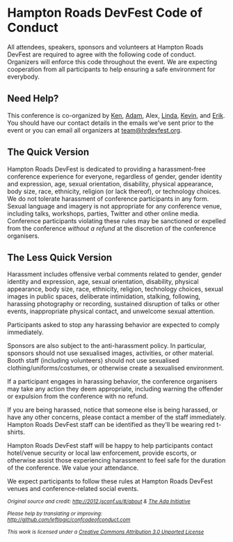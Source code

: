 <html>
<body>
<h1>Hampton Roads DevFest Code of Conduct</h1>

<p>All attendees, speakers, sponsors and volunteers at Hampton Roads DevFest are required to agree with the following code of conduct. Organizers will enforce this code throughout the event. We are expecting cooperation from all participants to help ensuring a safe environment for everybody.</p>

<h2>Need Help?</h2>

<p>This conference is co-organized by <a href="https://twitter.com/taylorka">Ken</a>, <a href="https://twitter.com/tealmage">Adam</a>, Alex, <a href="https://twitter.com/lynnaloo">Linda</a>, <a href="https://twitter.com/1kevgriff">Kevin</a>, and <a href="https://twitter.com/erikpmp">Erik</a>. You should have our contact details in the emails we’ve sent prior to the event or you can email all organizers at <a href="mailto:team@hrdevfest.org">team@hrdevfest.org</a>.</p>

<h2>The Quick Version</h2>

<p>Hampton Roads DevFest is dedicated to providing a harassment-free conference experience for everyone, regardless of gender, gender identity and expression, age, sexual orientation, disability, physical appearance, body size, race, ethnicity, religion (or lack thereof), or technology choices. We do not tolerate harassment of conference participants in any form. Sexual language and imagery is not appropriate for any conference venue, including talks, workshops, parties, Twitter and other online media. Conference participants violating these rules may be sanctioned or expelled from the conference <em>without a refund</em> at the discretion of the conference organisers.</p>

<h2>The Less Quick Version</h2>

<p>Harassment includes offensive verbal comments related to gender, gender identity and expression, age, sexual orientation, disability, physical appearance, body size, race, ethnicity, religion, technology choices, sexual images in public spaces, deliberate intimidation, stalking, following, harassing photography or recording, sustained disruption of talks or other events, inappropriate physical contact, and unwelcome sexual attention.</p>

<p>Participants asked to stop any harassing behavior are expected to comply immediately.</p>

<p>Sponsors are also subject to the anti-harassment policy. In particular, sponsors should not use sexualised images, activities, or other material. Booth staff (including volunteers) should not use sexualised clothing/uniforms/costumes, or otherwise create a sexualised environment.</p>

<p>If a participant engages in harassing behavior, the conference organisers may take any action they deem appropriate, including warning the offender or expulsion from the conference with no refund.</p>

<p>If you are being harassed, notice that someone else is being harassed, or have any other concerns, please contact a member of the staff immediately. Hampton Roads DevFest staff can be identified as they&#39;ll be wearing red t-shirts.</p>

<p>Hampton Roads DevFest staff will be happy to help participants contact hotel/venue security or local law enforcement, provide escorts, or otherwise assist those experiencing harassment to feel safe for the duration of the conference. We value your attendance.</p>

<p>We expect participants to follow these rules at Hampton Roads DevFest venues and conference-related social events.</p>

<div class="footer">
<p><small><em>Original source and credit: <a href="http://2012.jsconf.us/#/about">http://2012.jsconf.us/#/about</a> &amp; <a href="http://geekfeminism.wikia.com/wiki/Conference_anti-harassment/Policy">The Ada Initiative</a><br>

Please help by translating or improving: <a href="https://github.com/leftlogic/confcodeofconduct.com">http://github.com/leftlogic/confcodeofconduct.com</a><br>

This work is licensed under a <a rel="license" href="http://creativecommons.org/licenses/by/3.0/deed.en_US">Creative Commons Attribution 3.0 Unported License</a></em></small>

</p>
</div>
</body>
</html>